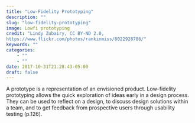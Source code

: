 ```yaml
---
title: "Low-Fidelity Prototyping"
description: ""
slug: "low-fidelity-prototyping"
image: Lowfi prototyping
credit: "Lindy Zubairy, CC BY-ND 2.0,https://www.flickr.com/photos/rankinmiss/8022928786/"
keywords: ""
categories:
    - ""
    - ""
date: 2017-10-31T21:28:43-05:00
draft: false
---
```


A prototype is a representation of an envisioned product. Low-fidelity prototyping allows the quick exploration of ideas early in a design process. They can be used to reflect on a design, to discuss design solutions within a team, and to get feedback from prospective users through usability testing (p.126).
